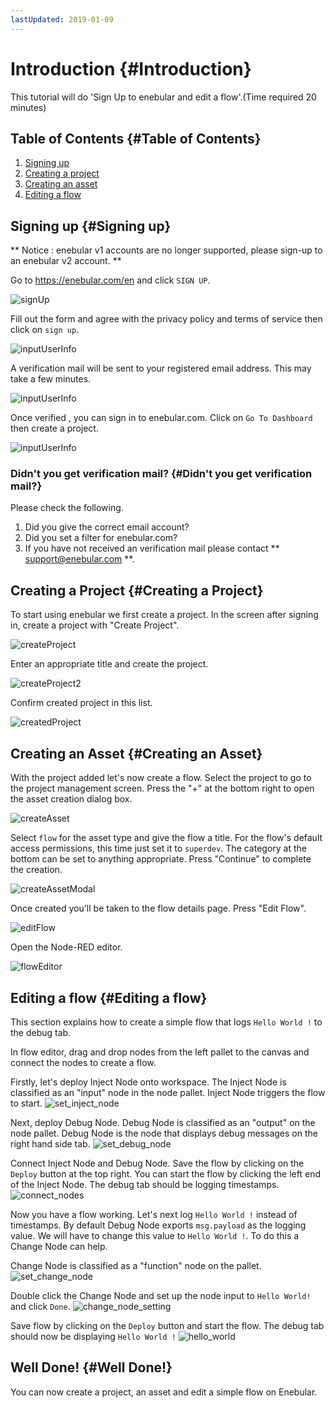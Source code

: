 ```yaml
---
lastUpdated: 2019-01-09
---
```


# Introduction {#Introduction}

This tutorial will do 'Sign Up to enebular and edit a flow'.(Time required 20 minutes)

## Table of Contents {#Table of Contents}

1. [Signing up](#Signingup)
1. [Creating a project](#Creatingaproject)
1. [Creating an asset](#Creatinganasset)
1. [Editing a flow](#Editingaflow)

## Signing up {#Signing up}

** Notice : enebular v1 accounts are no longer supported, please sign-up to an enebular v2 account. **

Go to https://enebular.com/en and click `SIGN UP`.

![signUp](./../../img/GetStarted/Introduction-signUp-en.png)

Fill out the form and agree with the privacy policy and terms of service then click on `sign up`.

![inputUserInfo](./../../img/GetStarted/Introduction-inputUserInfo.png)

A verification mail will be sent to your registered email address. This may take a few minutes.

![inputUserInfo](./../../img/GetStarted/Introduction-verifying.png)

Once verified , you can sign in to enebular.com.
Click on `Go To Dashboard` then create a project.

![inputUserInfo](./../../img/GetStarted/Introduction-verified.png)

### Didn't you get verification mail? {#Didn't you get verification mail?}

Please check the following.

1. Did you give the correct email account?
1. Did you set a filter for enebular.com?
1. If you have not received an verification mail please contact ** support@enebular.com **.

## Creating a Project {#Creating a Project}

To start using enebular we first create a project. In the screen after signing in, create a project with "Create Project".

![createProject](./../../img/GetStarted/Introduction-createProject.png)

Enter an appropriate title and create the project.

![createProject2](./../../img/GetStarted/Introduction-createProject2.png)

Confirm created project in this list.

![createdProject](./../../img/GetStarted/Introduction-createdProject.png)

## Creating an Asset {#Creating an Asset}

With the project added let's now create a flow. Select the project to go to the project management screen.
Press the "+" at the bottom right to open the asset creation dialog box.

![createAsset](./../../img/GetStarted/Introduction-createAsset.png)

Select `flow` for the asset type and give the flow a title. For the flow's default access permissions, this time just set it to `superdev`. The category at the bottom can be set to anything appropriate.
Press "Continue" to complete the creation.

![createAssetModal](./../../img/GetStarted/Introduction-createAssetModal.png)


Once created you'll be taken to the flow details page.
Press "Edit Flow".

![editFlow](./../../img/GetStarted/Introduction-editFlow.png)

Open the Node-RED editor.

![flowEditor](./../../img/GetStarted/Introduction-flowEditor.png)

## Editing a flow {#Editing a flow}

This section explains how to create a simple flow that logs `Hello World !` to the debug tab.

In flow editor, drag and drop nodes from the left pallet to the canvas and connect the nodes to create a flow.

Firstly, let's deploy Inject Node onto workspace. The Inject Node is classified as an "input" node in the node pallet.
Inject Node triggers the flow to start.
![set_inject_node](./../../img/GetStarted/Introduction-inject_node.gif)

Next, deploy Debug Node. Debug Node is classified as an "output" on the node pallet.
Debug Node is the node that displays debug messages on the right hand side tab. 
![set_debug_node](./../../img/GetStarted/Introduction-debug_node.gif)

Connect Inject Node and Debug Node. 
Save the flow by clicking on the `Deploy` button at the top right. 
You can start the flow by clicking the left end of the Inject Node. The debug tab should be logging timestamps. 
![connect_nodes](./../../img/GetStarted/Introduction-connect_nodes.gif)

Now you have a flow working. Let's next log `Hello World !` instead of timestamps. By default Debug Node exports `msg.payload` as the logging value. We will have to change this value to `Hello World !`. To do this a Change Node can help. 

Change Node is classified as a "function" node on the pallet.
![set_change_node](./../../img/GetStarted/Introduction-set_change_node.gif)

Double click the Change Node and set up the node input to `Hello World!` and click `Done`.
![change_node_setting](./../../img/GetStarted/Introduction-change_node_setting.png)

Save flow by clicking on the `Deploy` button and start the flow. The debug tab should now be displaying `Hello World !`
![hello_world](./../../img/GetStarted/Introduction-hello_world.png)

## Well Done! {#Well Done!}

You can now create a project, an asset and edit a simple flow on Enebular. 